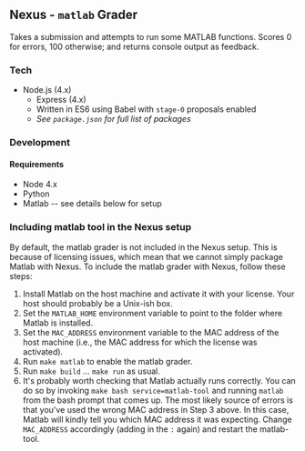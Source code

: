 ## Nexus - `matlab` Grader

Takes a submission and attempts to run some MATLAB functions. Scores 0 for errors, 100 otherwise; and returns console output as feedback.

### Tech
- Node.js (4.x)
  - Express (4.x)
  - Written in ES6 using Babel with `stage-0` proposals enabled
  - _See `package.json` for full list of packages_

### Development
#### Requirements
- Node 4.x
- Python
- Matlab -- see details below for setup

### Including matlab tool in the Nexus setup

By default, the matlab grader is not included in the Nexus setup. This is
because of licensing issues, which mean that we cannot simply package Matlab
with Nexus. To include the matlab grader with Nexus, follow these steps:

1. Install Matlab on the host machine and activate it with your license. Your host should probably be a Unix-ish box.
2. Set the `MATLAB_HOME` environment variable to point to the folder where Matlab is installed.
3. Set the `MAC_ADDRESS` environment variable to the MAC address of the host machine (i.e., the MAC address for which the license was activated).
4. Run `make matlab` to enable the matlab grader.
5. Run `make build` ... `make run` as usual.
6. It's probably worth checking that Matlab actually runs correctly. You can do so by invoking `make bash service=matlab-tool` and running `matlab` from the bash prompt that comes up. The most likely source of errors is that you've used the wrong MAC address in Step 3 above. In this case, Matlab will kindly tell you which MAC address it was expecting. Change `MAC_ADDRESS` accordingly (adding in the `:` again) and restart the matlab-tool.
